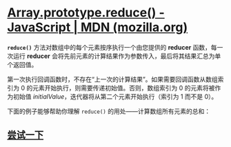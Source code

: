 # [Array.prototype.reduce() - JavaScript | MDN (mozilla.org)](https://developer.mozilla.org/zh-CN/docs/Web/JavaScript/Reference/Global_Objects/Array/Reduce)

**`reduce()`** 方法对数组中的每个元素按序执行一个由您提供的 **reducer** 函数，每一次运行 **reducer** 会将先前元素的计算结果作为参数传入，最后将其结果汇总为单个返回值。

第一次执行回调函数时，不存在“上一次的计算结果”。如果需要回调函数从数组索引为 0 的元素开始执行，则需要传递初始值。否则，数组索引为 0 的元素将被作为初始值 _initialValue_，迭代器将从第二个元素开始执行（索引为 1 而不是 0）。

下面的例子能够帮助你理解 `reduce()` 的用处——计算数组所有元素的总和：
## [尝试一下](https://developer.mozilla.org/zh-CN/docs/Web/JavaScript/Reference/Global_Objects/Array/Reduce#%E5%B0%9D%E8%AF%95%E4%B8%80%E4%B8%8B)